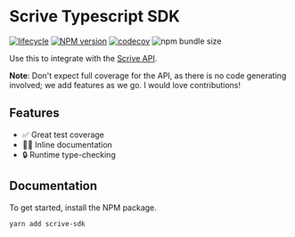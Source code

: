 # Scrive Typescript SDK

[![lifecycle](https://img.shields.io/badge/lifecycle-experimental-orange.svg)](https://www.tidyverse.org/lifecycle/#experimental)
[![NPM version](https://img.shields.io/npm/v/scrive-sdk.svg)](https://www.npmjs.com/package/scrive-sdk)
[![codecov](https://codecov.io/gh/cobraz/scrive-sdk/branch/main/graph/badge.svg)](https://codecov.io/gh/cobraz/scrive-sdk)
![npm bundle size](https://img.shields.io/bundlephobia/min/scrive-sdk)

Use this to integrate with the [Scrive API][scrive-docs].

**Note**: Don't expect full coverage for the API, as there is no code generating
involved; we add features as we go. I would love contributions!

[scrive-docs]: https://apidocs.scrive.com/

## Features

- ✅ Great test coverage
- 💁‍♂️ Inline documentation
- 🔒 Runtime type-checking

## Documentation

To get started, install the NPM package.

```shell
yarn add scrive-sdk
```
